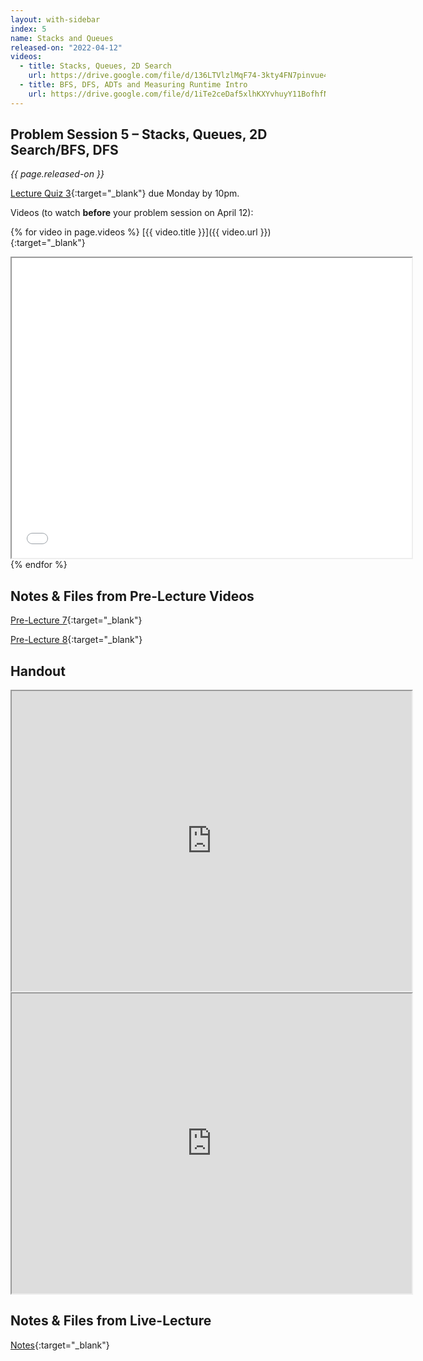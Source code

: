 ```yaml
---
layout: with-sidebar
index: 5
name: Stacks and Queues
released-on: "2022-04-12"
videos:
  - title: Stacks, Queues, 2D Search
    url: https://drive.google.com/file/d/136LTVlzlMqF74-3kty4FN7pinvue4oQD
  - title: BFS, DFS, ADTs and Measuring Runtime Intro
    url: https://drive.google.com/file/d/1iTe2ceDaf5xlhKXYvhuyY11BofhfNzqH
---
```


## Problem Session 5 – Stacks, Queues, 2D Search/BFS, DFS	

_{{ page.released-on }}_

[Lecture Quiz 3](https://www.gradescope.com/courses/381276/assignments/1983520/){:target="_blank"} due Monday by 10pm.

Videos (to watch **before** your problem session on April 12):

{% for video in page.videos %}
[{{ video.title }}]({{ video.url }}){:target="_blank"}

<iframe src="{{ video.url }}/preview" width="640" height="480" allow="autoplay"></iframe>
{% endfor %}

## Notes & Files from Pre-Lecture Videos

[Pre-Lecture 7](https://github.com/ucsd-cse12-sp22/ucsd-cse12-sp22.github.io/tree/main/_pre-lectures/lecture-07){:target="_blank"}

[Pre-Lecture 8](https://github.com/ucsd-cse12-sp22/ucsd-cse12-sp22.github.io/tree/main/_pre-lectures/lecture-08){:target="_blank"}

## Handout

<iframe src="https://drive.google.com/file/d/19Vqv8YE1ruViZOFAY0bA0eBhtodiNdkt/preview" width="640" height="480" allow="autoplay"></iframe>

<iframe src="https://drive.google.com/file/d/19coqSJ_JKqGwAbCKGlyeSHurin6r-86K/preview" width="640" height="480" allow="autoplay"></iframe>

## Notes & Files from Live-Lecture

[Notes](https://github.com/ucsd-cse12-sp22/ucsd-cse12-sp22.github.io/tree/main/_lectures/lecture-05){:target="_blank"}

